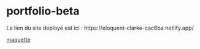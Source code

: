 ﻿# portfolio-beta
<p> Le lien du site deployé est ici : https://eloquent-clarke-cac6ba.netlify.app/ </p>
<a href="https://www.figma.com/file/oHfo8yVQtVdidGecQ3vJ2X/Untitled?node-id=0%3A1"> maquette </a>
